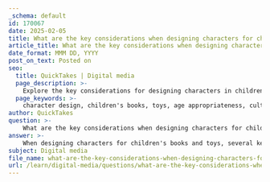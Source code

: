 ```yaml
---
_schema: default
id: 170067
date: 2025-02-05
title: What are the key considerations when designing characters for children's books and toys?
article_title: What are the key considerations when designing characters for children's books and toys?
date_format: MMM DD, YYYY
post_on_text: Posted on
seo:
  title: QuickTakes | Digital media
  page_description: >-
    Explore the key considerations for designing characters in children's books and toys, focusing on age appropriateness, cultural representation, visual appeal, personality, and more.
  page_keywords: >-
    character design, children's books, toys, age appropriateness, cultural representation, visual appeal, personality, relatability, simplicity, clarity, functionality, story integration, emotional connection, market trends
author: QuickTakes
question: >-
    What are the key considerations when designing characters for children's books and toys?
answer: >-
    When designing characters for children's books and toys, several key considerations must be taken into account to ensure that the characters resonate with young audiences and fulfill their intended purpose. Here are the primary factors to consider:\n\n1. **Age Appropriateness**: Characters should be designed with the target age group in mind. For younger children, characters that are simple, colorful, and friendly tend to be more appealing. As children grow older, they may appreciate more complex designs and personalities that reflect their own experiences and emotions.\n\n2. **Cultural Representation**: It is essential to include diverse characters that reflect various ethnicities, cultures, and backgrounds. This representation fosters inclusivity and helps children see themselves in the stories they read. Characters should be designed thoughtfully to avoid stereotypes and promote understanding and empathy among young readers.\n\n3. **Visual Appeal**: Characters should be visually engaging and memorable. This can be achieved through the use of vibrant colors, unique shapes, and exaggerated features that capture children's attention. For instance, characters like those created by Aaron Meshon are known for their detailed and lively designs, making them relatable and fun for children.\n\n4. **Personality and Relatability**: Characters should have distinct personalities that children can relate to or aspire to. This includes defining traits, emotional expressions, and behaviors that resonate with children's experiences. A well-developed character can evoke empathy and connection, making them more memorable.\n\n5. **Simplicity and Clarity**: In children's books and toys, simplicity is key. Characters should be easy to recognize and understand, with clear visual traits that convey their personality and role in the story. Overly complex designs can confuse young readers and detract from the narrative.\n\n6. **Functionality in Toys**: For characters designed for toys, consider how the design will translate into a three-dimensional form. The character should be durable, safe, and easy for children to handle. Features like movable parts or interactive elements can enhance playability and engagement.\n\n7. **Story Integration**: Characters should be integral to the story being told. Their design should reflect their role within the narrative, whether they are heroes, sidekicks, or antagonists. This connection helps children understand the character's motivations and actions within the story.\n\n8. **Emotional Connection**: Characters should evoke emotions that resonate with children, whether it's joy, curiosity, or empathy. This emotional connection can be achieved through expressive facial features, relatable situations, and engaging storylines.\n\n9. **Market Trends and Preferences**: Understanding current trends in children's literature and toys can inform character design. Researching popular themes, styles, and character types can help ensure that the designs are relevant and appealing to contemporary audiences.\n\nBy considering these factors, designers can create characters that not only captivate children's imaginations but also contribute positively to their development and understanding of the world around them.
subject: Digital media
file_name: what-are-the-key-considerations-when-designing-characters-for-childrens-books-and-toys.md
url: /learn/digital-media/questions/what-are-the-key-considerations-when-designing-characters-for-childrens-books-and-toys
---
```


&nbsp;